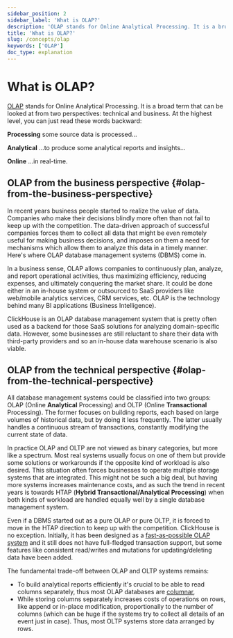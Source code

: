 ```yaml
---
sidebar_position: 2
sidebar_label: 'What is OLAP?'
description: 'OLAP stands for Online Analytical Processing. It is a broad term that can be looked at from two perspectives: technical and business.'
title: 'What is OLAP?'
slug: /concepts/olap
keywords: ['OLAP']
doc_type: explanation
---
```


# What is OLAP?

[OLAP](https://en.wikipedia.org/wiki/Online_analytical_processing) stands for Online Analytical Processing. It is a broad term that can be looked at from two perspectives: technical and business. At the highest level, you can just read these words backward:

**Processing** some source data is processed…

**Analytical** …to produce some analytical reports and insights…

**Online** …in real-time.

## OLAP from the business perspective {#olap-from-the-business-perspective}

In recent years business people started to realize the value of data. Companies who make their decisions blindly more often than not fail to keep up with the competition. The data-driven approach of successful companies forces them to collect all data that might be even remotely useful for making business decisions, and imposes on them a need for mechanisms which allow them to analyze this data in a timely manner. Here's where OLAP database management systems (DBMS) come in.

In a business sense, OLAP allows companies to continuously plan, analyze, and report operational activities, thus maximizing efficiency, reducing expenses, and ultimately conquering the market share. It could be done either in an in-house system or outsourced to SaaS providers like web/mobile analytics services, CRM services, etc. OLAP is the technology behind many BI applications (Business Intelligence).

ClickHouse is an OLAP database management system that is pretty often used as a backend for those SaaS solutions for analyzing domain-specific data. However, some businesses are still reluctant to share their data with third-party providers and so an in-house data warehouse scenario is also viable.

## OLAP from the technical perspective {#olap-from-the-technical-perspective}

All database management systems could be classified into two groups: OLAP (Online **Analytical** Processing) and OLTP (Online **Transactional** Processing). The former focuses on building reports, each based on large volumes of historical data, but by doing it less frequently. The latter usually handles a continuous stream of transactions, constantly modifying the current state of data.

In practice OLAP and OLTP are not viewed as binary categories, but more like a spectrum. Most real systems usually focus on one of them but provide some solutions or workarounds if the opposite kind of workload is also desired. This situation often forces businesses to operate multiple storage systems that are integrated. This might not be such a big deal, but having more systems increases maintenance costs, and as such the trend in recent years is towards HTAP (**Hybrid Transactional/Analytical Processing**) when both kinds of workload are handled equally well by a single database management system.

Even if a DBMS started out as a pure OLAP or pure OLTP, it is forced to move in the HTAP direction to keep up with the competition. ClickHouse is no exception. Initially, it has been designed as a [fast-as-possible OLAP system](/concepts/why-clickhouse-is-so-fast) and it still does not have full-fledged transaction support, but some features like consistent read/writes and mutations for updating/deleting data have been added.

The fundamental trade-off between OLAP and OLTP systems remains:

- To build analytical reports efficiently it's crucial to be able to read columns separately, thus most OLAP databases are [columnar](https://clickhouse.com/engineering-resources/what-is-columnar-database),
- While storing columns separately increases costs of operations on rows, like append or in-place modification, proportionally to the number of columns (which can be huge if the systems try to collect all details of an event just in case). Thus, most OLTP systems store data arranged by rows.
